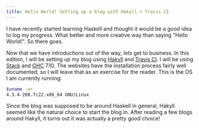 ```yaml
---
title: Hello World! Setting up a blog with Hakyll + Travis CI
---
```


I have recently started learning Haskell and thought it would be a good idea to log my progress. What better and more creative way than saying "Hello World!". So there goes.

Now that we have introductions out of the way, lets get to business. In this edition, I will be setting up my blog using [Hakyll](http://jaspervdj.be/hakyll) and [Travis CI](https://travis-ci.org). I will be using [Stack](http://jaspervdj.be/hakyll) and [GHC](https://www.haskell.org/ghc/) 7.10. The websites have the installation process fairly well documented, so I will leave that as an exercise for the reader. This is the OS I am currently running:

```bash
$uname -or
4.3.4-200.fc22.x86_64 GNU/Linux
```

Since the blog was supposed to be around Haskell in general, Hakyll seemed like the natural choice to start the blog in. After reading a few blogs around Hakyll, it turns out it was actually a pretty good choice!

